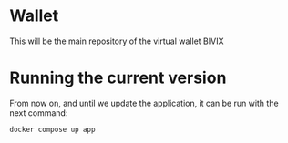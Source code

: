 # Wallet
This will be the main repository of the virtual wallet BIVIX

# Running the current version
From now on, and until we update the application, it can be run with the next command:
```bash
docker compose up app
```
